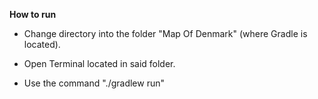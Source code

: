 
**How to run**

- Change directory into the folder "Map Of Denmark" (where Gradle is located).

- Open Terminal located in said folder.

- Use the command "./gradlew run"


